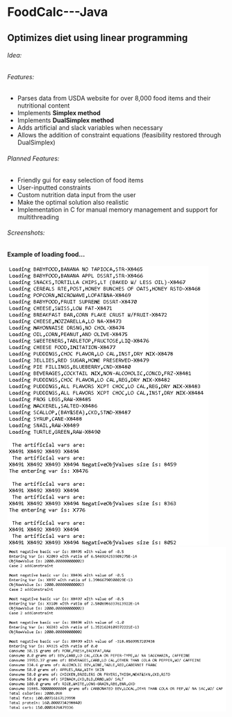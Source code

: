 # FoodCalc---Java
## Optimizes diet using linear programming


###### Idea:

###### Features:
  * Parses data from USDA website for over 8,000 food items and their nutritional content
  * Implements **Simplex method**
  * Implements **DualSimplex method**
  * Adds artificial and slack variables when necessary
  * Allows the addition of constraint equations (feasibility restored through DualSimplex)
###### Planned Features:
  * Friendly gui for easy selection of food items
  * User-inputted constraints
  * Custom nutrition data input from the user
  * Make the optimal solution also realistic
  * Implementation in C for manual memory management and support for multithreading
###### Screenshots:
#### Example of loading food...
![alt text](https://github.com/acheng416/FoodCalc---Java/blob/master/Food%20Calc%20-%20Java.png) ![alt text](https://github.com/acheng416/FoodCalc---Java/blob/master/Food%20Calc%20-%20Java%202.png)

